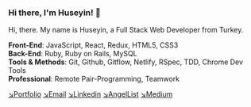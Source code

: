 
### Hi there, I'm Huseyin! 🖖
Hi, there. My name is Huseyin, a Full Stack Web Developer from Turkey. <br>

**Front-End**: JavaScript, React, Redux, HTML5, CSS3 <br>
**Back-End**: Ruby, Ruby on Rails, MySQL <br>
**Tools & Methods**: Git, Github, Gitflow, Netlify, RSpec, TDD, Chrome Dev Tools <br>
**Professional**: Remote Pair-Programming, Teamwork


[↘︎Portfolio](https://huseyinbiyik.github.io/portfolio)  [↘︎Email](mailto:tahahuseyinb@gmail.com)
[↘︎Linkedin](https://www.linkedin.com/in/tahahuseyinbiyik/) 
[↘︎AngelList](https://angel.co/u/huseyin-biyik) 
[↘︎Medium](https://medium.com/@huseyinbiyik)
